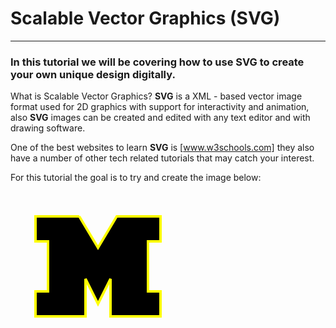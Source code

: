 # Scalable Vector Graphics (SVG)
___

### In this tutorial we will be covering how to use SVG to create your own unique design digitally.

What is Scalable Vector Graphics?
**SVG** 
is a XML - based vector image format used for 2D graphics with support for
interactivity and animation, also **SVG** images can be created and edited
with any text editor and with drawing software.

One of the best websites to learn **SVG** is [www.w3schools.com] they also
have a number of other tech related tutorials that may catch your interest.

For this tutorial the goal is to try and create the image below:

<!DOCTYPE html>
<html>
<body>

<svg height="250" width="500">
  <polyline points="110,40 40,40 40,80 60,80 60,160 40,160 40,200 120,200 120,140 140,180 160,140 160,200 240,200 240,160 220,160 220,80 240,80 240,40 170,40 140,90 110,40" style="fill:black;stroke:yellow;stroke-width:4" />
  Sorry, your browser does not support inline SVG.
</svg>

</body>
</html>

  
[www.w3schools.com]: https://www.w3schools.com/

